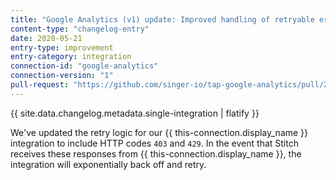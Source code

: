 ```yaml
---
title: "Google Analytics (v1) update: Improved handling of retryable errors"
content-type: "changelog-entry"
date: 2020-05-21
entry-type: improvement
entry-category: integration
connection-id: "google-analytics" 
connection-version: "1"
pull-request: "https://github.com/singer-io/tap-google-analytics/pull/24"
---
```

{{ site.data.changelog.metadata.single-integration | flatify }}

We've updated the retry logic for our {{ this-connection.display_name }} integration to include HTTP codes `403` and `429`. In the event that Stitch receives these responses from {{ this-connection.display_name }}, the integration will exponentially back off and retry.